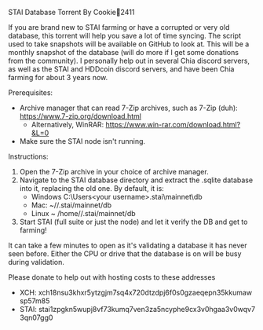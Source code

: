 STAI Database Torrent
By Cookie🍪2411

If you are brand new to STAI farming or have a corrupted or very old database, this torrent will help you save a lot of time syncing. The script used to take snapshots will be available on GitHub to look at. This will be a monthly snapshot of the database (will do more if I get some donations from the community). I personally help out in several Chia discord servers, as well as the STAI and HDDcoin discord servers, and have been Chia farming for about 3 years now.

Prerequisites:
* Archive manager that can read 7-Zip archives, such as 7-Zip (duh): https://www.7-zip.org/download.html
  * Alternatively, WinRAR: https://www.win-rar.com/download.html?&L=0
* Make sure the STAI node isn't running.

Instructions:
1. Open the 7-Zip archive in your choice of archive manager.
2. Navigate to the STAI database directory and extract the .sqlite database into it, replacing the old one. By default, it is:
   * Windows C:\Users\<your username>\.stai\mainnet\db
   * Mac: ~/<your username>/.stai/mainnet/db
   * Linux ~ /home/<your username>/.stai/mainnet/db
3. Start STAI (full suite or just the node) and let it verify the DB and get to farming!

It can take a few minutes to open as it's validating a database it has never seen before. Either the CPU or drive that the database is on will be busy during validation.

Please donate to help out with hosting costs to these addresses
* XCH: xch18nsu3khxr5ytzgjm7sq4x720dtzdpj6f0s0gzaeqepn35kkumawsp57m85
* STAI: stai1zpgkn5wupj8vf73kumq7ven3za5ncyphe9cx3v0hgaa3v0wqv73qn07gg0
